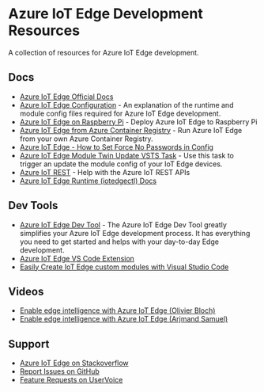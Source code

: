 # Azure IoT Edge Development Resources

A collection of resources for Azure IoT Edge development.

## Docs
- [Azure IoT Edge Official Docs](https://docs.microsoft.com/en-us/azure/iot-edge/)
- [Azure IoT Edge Configuration](https://github.com/jonbgallant/azure-iot-edge-config) - An explanation of the runtime and module config files required for Azure IoT Edge development.
- [Azure IoT Edge on Raspberry Pi](https://jong.io/azure-iot-edge-raspberrypi) - Deploy Azure IoT Edge to Raspberry Pi
- [Azure IoT Edge from Azure Container Registry](https://jong.io/azure-iot-edge-azure-container-registry) - Run Azure IoT Edge from your own Azure Container Registry.
- [Azure IoT Edge - How to Set Force No Passwords in Config](https://jong.io/azure-iot-edge-config-file-force-no-passwords-msg)
- [Azure IoT Edge Module Twin Update VSTS Task](https://marketplace.visualstudio.com/items?itemName=DanielMeixner.IotHubModuleTwinUpdate) - Use this task to trigger an update the module config of your IoT Edge devices.
- [Azure IoT REST](https://github.com/jonbgallant/azure-iot-rest) - Help with the Azure IoT REST APIs
- [Azure IoT Edge Runtime (iotedgectl) Docs](https://pypi.python.org/pypi/azure-iot-edge-runtime-ctl)

## Dev Tools
- [Azure IoT Edge Dev Tool](https://github.com/jonbgallant/azure-iot-edge-dev-tool) - The Azure IoT Edge Dev Tool greatly simplifies your Azure IoT Edge development process. It has everything you need to get started and helps with your day-to-day Edge development. 
- [Azure IoT Edge VS Code Extension](https://marketplace.visualstudio.com/items?itemName=vsciot-vscode.azure-iot-edge)
- [Easily Create IoT Edge custom modules with Visual Studio Code](https://blogs.msdn.microsoft.com/visualstudio/2017/12/12/easily-create-iot-edge-custom-modules-with-visual-studio-code/)

## Videos
- [Enable edge intelligence with Azure IoT Edge (Olivier Bloch)](https://channel9.msdn.com/Events/Connect/2017/T253)
- [Enable edge intelligence with Azure IoT Edge (Arjmand Samuel)](https://channel9.msdn.com/Events/Connect/2017/B114)

## Support
- [Azure IoT Edge on Stackoverflow](https://stackoverflow.com/questions/tagged/azure-iot-edge)
- [Report Issues on GitHub](https://github.com/Azure/iot-edge/issues)
- [Feature Requests on UserVoice](https://feedback.azure.com/forums/907045-azure-iot-edge)
